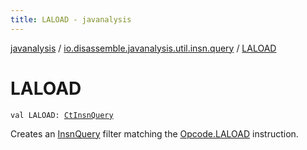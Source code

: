 ```yaml
---
title: LALOAD - javanalysis
---
```


[javanalysis](../index.html) / [io.disassemble.javanalysis.util.insn.query](index.html) / [LALOAD](./-l-a-l-o-a-d.html)

# LALOAD

`val LALOAD: `[`CtInsnQuery`](-ct-insn-query/index.html)

Creates an [InsnQuery](-insn-query/index.html) filter matching the [Opcode.LALOAD](#) instruction.

